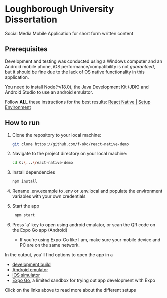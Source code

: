 # Loughborough University Dissertation

Social Media Mobile Application for short form written content

## Prerequisites

Development and testing was conducted using a Windows computer and an Android mobile phone, iOS performance/compatibility is not _guaranteed_, but it should be fine due to the lack of OS native functionality in this application.

You need to install Node(^v18.0), the Java Development Kit (JDK) and Android Studio to use an android emulator.

Follow **ALL** these instructions for the best results: [React Native | Setup Environment](https://reactnative.dev/docs/set-up-your-environment)

## How to run

1. Clone the repository to your local machine:

   ```bash
   git clone https://github.com/f-okd/react-native-demo
   ```

2. Navigate to the project directory on your local machine:

   ```bash
   cd C:\...\react-native-demo
   ```

3. Install dependencies

   ```bash
   npm install
   ```

4. Rename .env.example to .env or .env.local and populate the environment variables with your own credentials

5. Start the app

   ```bash
    npm start
   ```

6. Press 'a' key to open using android emulator, or scan the QR code on the Expo Go app (Android)
   - If you're using Expo-Go like I am, make sure your mobile device and PC are on the same network.

In the output, you'll find options to open the app in a

- [development build](https://docs.expo.dev/develop/development-builds/introduction/)
- [Android emulator](https://docs.expo.dev/workflow/android-studio-emulator/)
- [iOS simulator](https://docs.expo.dev/workflow/ios-simulator/)
- [Expo Go](https://expo.dev/go), a limited sandbox for trying out app development with Expo

Click on the links above to read more about the different setups
